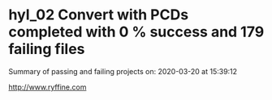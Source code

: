 # hyl_02 Convert with PCDs completed with 0 % success and 179 failing files

Summary of passing and failing projects on: 2020-03-20 at 15:39:12

http://www.ryffine.com
